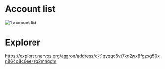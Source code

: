 # Account list

![1 account list](https://user-images.githubusercontent.com/86808579/128796201-fc2c0ccc-ebf6-44d3-b61b-3d43e7ca4486.PNG)

# Explorer
https://explorer.nervos.org/aggron/address/ckt1qyqqc5vt7kd2wx8fgzxg50xn864d8c6ee4rq2mnqdm

